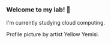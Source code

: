 ### Welcome to my lab! :wave:

I'm currently studying cloud computing.

Profile picture by artist Yellow Yemisi.
